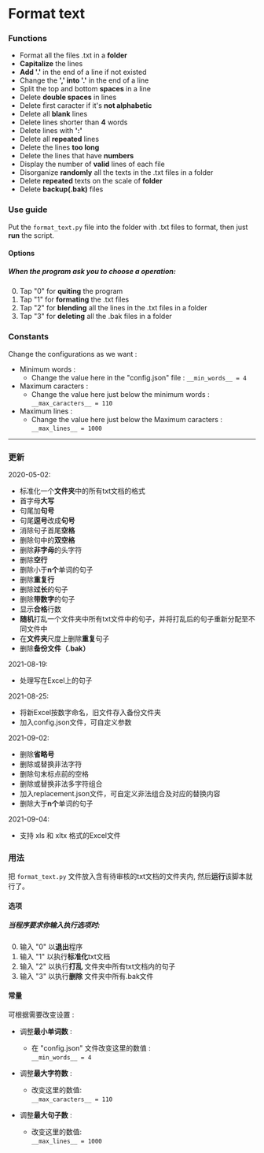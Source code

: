 # Format text

### Functions
* Format all the files .txt in a **folder**
* **Capitalize** the lines
* **Add '.'** in the end of a line if not existed
* Change the **',' into '.'** in the end of a line
* Split the top and bottom **spaces** in a line
* Delete **double spaces** in lines
* Delete first caracter if it's **not alphabetic**
* Delete all **blank** lines
* Delete lines shorter than **4** words
* Delete lines with **':'**
* Delete all **repeated** lines
* Delete the lines **too long**
* Delete the lines that have **numbers**
* Display the number of **valid** lines of each file
* Disorganize **randomly** all the texts in the .txt files in a folder
* Delete **repeated** texts on the scale of **folder**
* Delete **backup(.bak)** files

### Use guide
Put the ``format_text.py`` file into the folder with .txt files to format, then just **run** the script.

#### Options
##### When the program ask you to choose a operation: 
0. Tap "0" for **quiting** the program
1. Tap "1" for **formating** the .txt files
2. Tap "2" for **blending** all the lines in the .txt files in a folder 
3. Tap "3" for **deleting** all the .bak files in a folder 

### Constants
Change the configurations as we want : 
* Minimum words : 
  * Change the value here in the "config.json" file : ``__min_words__ = 4``
* Maximum caracters :
  * Change the value here just below the minimum words : 
  ``__max_caracters__ = 110``
* Maximum lines :
  * Change the value here just below the Maximum caracters : 
  ``__max_lines__ = 1000``

___________

### 更新
2020-05-02:
* 标准化一个**文件夹**中的所有txt文档的格式
* 首字母**大写**
* 句尾加**句号**
* 句尾**逗号**改成**句号**
* 消除句子首尾**空格**
* 删除句中的**双空格**
* 删除**非字母**的头字符
* 删除**空行**
* 删除小于**n个**单词的句子
* 删除**重复行**
* 删除**过长**的句子
* 删除**带数字**的句子
* 显示**合格**行数
* **随机**打乱一个文件夹中所有txt文件中的句子，并将打乱后的句子重新分配至不同文件中
* 在**文件夹**尺度上删除**重复**句子
* 删除**备份文件（.bak）**

2021-08-19:
* 处理写在Excel上的句子

2021-08-25:
* 将新Excel按数字命名，旧文件存入备份文件夹
* 加入config.json文件，可自定义参数

2021-09-02:
* 删除**省略号**
* 删除或替换非法字符
* 删除句末标点前的空格
* 删除或替换非法多字符组合
* 加入replacement.json文件，可自定义非法组合及对应的替换内容
* 删除大于**n个**单词的句子

2021-09-04:
* 支持 xls 和 xltx 格式的Excel文件

### 用法
把 ``format_text.py`` 文件放入含有待审核的txt文档的文件夹内, 然后**运行**该脚本就行了。

#### 选项
##### 当程序要求你输入执行选项时: 
0. 输入 "0" 以**退出**程序
1. 输入 "1" 以执行**标准化**txt文档
2. 输入 "2" 以执行**打乱** 文件夹中所有txt文档内的句子
3. 输入 "3" 以执行**删除** 文件夹中所有.bak文件

#### 常量
可根据需要改变设置 : 
* 调整**最小单词数** : 
  * 在 "config.json" 文件改变这里的数值 : <br>
  ``__min_words__ = 4``


* 调整**最大字符数** :
  * 改变这里的数值: <br>
  ``__max_caracters__ = 110``


* 调整**最大句子数** :
  * 改变这里的数值: <br>
  ``__max_lines__ = 1000``